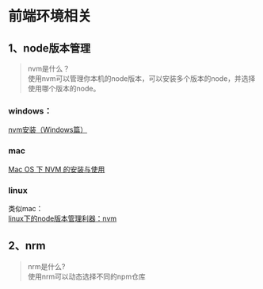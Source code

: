 # 前端环境相关

## 1、node版本管理

> nvm是什么？  
使用nvm可以管理你本机的node版本，可以安装多个版本的node，并选择使用哪个版本的node。

### windows：
[nvm安装（Windows篇）](https://www.cnblogs.com/dreamsqin/p/10885082.html)

### mac
[Mac OS 下 NVM 的安装与使用](https://www.jianshu.com/p/622ad36ee020)

### linux
类似mac：  
[linux下的node版本管理利器：nvm](https://blog.csdn.net/ccgshigao/article/details/107805803)

## 2、nrm
> nrm是什么?  
使用nrm可以动态选择不同的npm仓库